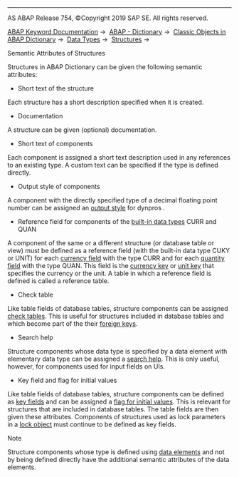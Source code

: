   

* * *

AS ABAP Release 754, ©Copyright 2019 SAP SE. All rights reserved.

[ABAP Keyword Documentation](javascript:call_link\('abenabap.htm'\)) →  [ABAP - Dictionary](javascript:call_link\('abenabap_dictionary.htm'\)) →  [Classic Objects in ABAP Dictionary](javascript:call_link\('abenddic_classical_objects.htm'\)) →  [Data Types](javascript:call_link\('abenddic_data_types.htm'\)) →  [Structures](javascript:call_link\('abenddic_structures.htm'\)) → 

Semantic Attributes of Structures

Structures in ABAP Dictionary can be given the following semantic attributes:

-   Short text of the structure

Each structure has a short description specified when it is created.

-   Documentation

A structure can be given (optional) documentation.

-   Short text of components

Each component is assigned a short text description used in any references to an existing type. A custom text can be specified if the type is defined directly.

-   Output style of components

A component with the directly specified type of a decimal floating point number can be assigned an [output style](javascript:call_link\('abenddic_decimal_floating_point.htm'\)) for dynpros .

-   Reference field for components of the [built-in data types](javascript:call_link\('abenddic_builtin_types.htm'\)) CURR and QUAN

A component of the same or a different structure (or database table or view) must be defined as a reference field (with the built-in data type CUKY or UNIT) for each [currency field](javascript:call_link\('abenddic_currency_field.htm'\)) with the type CURR and for each [quantity field](javascript:call_link\('abenddic_quantity_field.htm'\)) with the type QUAN. This field is the [currency key](javascript:call_link\('abencurrency_key_glosry.htm'\) "Glossary Entry") or [unit key](javascript:call_link\('abenunit_glosry.htm'\) "Glossary Entry") that specifies the currency or the unit. A table in which a reference field is defined is called a reference table.

-   Check table

Like table fields of database tables, structure components can be assigned [check tables](javascript:call_link\('abenddic_database_tables_checktab.htm'\)). This is useful for structures included in database tables and which become part of the their [foreign keys](javascript:call_link\('abenddic_database_tables_forkey.htm'\)).

-   Search help

Structure components whose data type is specified by a data element with elementary data type can be assigned a [search help](javascript:call_link\('abensearch_help_glosry.htm'\) "Glossary Entry"). This is only useful, however, for components used for input fields on UIs.

-   Key field and flag for initial values

Like table fields of database tables, structure components can be defined as [key fields](javascript:call_link\('abenddic_database_tables_key.htm'\)) and can be assigned a [flag for initial values](javascript:call_link\('abenddic_database_tables_init.htm'\)). This is relevant for structures that are included in database tables. The table fields are then given these attributes. Components of structures used as lock parameters in a [lock object](javascript:call_link\('abenlock_object_glosry.htm'\) "Glossary Entry") must continue to be defined as key fields.

Note

Structure components whose type is defined using [data elements](javascript:call_link\('abenddic_data_elements.htm'\)) and not by being defined directly have the additional semantic attributes of the data elements.